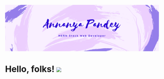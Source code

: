 ![Header](/AnnanyaPandey.png)
<!--### Hi there 👋-->
# Hello, folks! <img src="https://media.giphy.com/media/1XCcD9VLQZ2Io/giphy.gif" width="30px">

<!--
**Annanya481/Annanya481** is a ✨ _special_ ✨ repository because its `README.md` (this file) appears on your GitHub profile.

Here are some ideas to get you started:

- 🔭 I’m currently working on ...
- 🌱 I’m currently learning ...
- 👯 I’m looking to collaborate on ...
- 🤔 I’m looking for help with ...
- 💬 Ask me about ...
- 📫 How to reach me: ...
- 😄 Pronouns: ...
- ⚡ Fun fact: ...
-->
